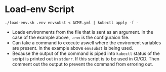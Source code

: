# Load-env Script
`./load-env.sh .env envsubst < ACME.yml | kubectl apply -f -`
- Loads environments from the file that is sent as an argument. In the case of the example above, `.env` is the configuraion file.
- Can take a command to execute aswell where the enviroment variables are present. In the example above `envsubst` is being used.
- Because the output of the command is piped into `kubectl` status of the script is printed out in `stderr`. If this script is to be used in CI/CD. Then comment out the output to prevent the command from erroring out.
